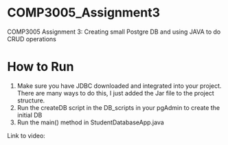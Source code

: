# COMP3005_Assignment3
COMP3005 Assignment 3: Creating small Postgre DB and using JAVA to do CRUD operations

# How to Run
1. Make sure you have JDBC downloaded and integrated into
your project. There are many ways to do this, I just added the
Jar file to the project structure.
2. Run the createDB script in the DB_scripts in your pgAdmin
to create the initial DB
3. Run the main() method in StudentDatabaseApp.java

Link to video:
